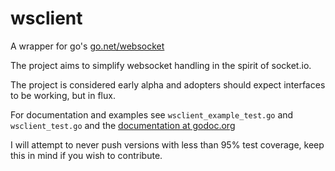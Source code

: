 wsclient
========

A wrapper for go's [go.net/websocket](http://go.net/websocket)

The project aims to simplify websocket handling in the spirit of socket.io.

The project is considered early alpha and adopters should expect interfaces to be working, but in flux.

For documentation and examples see `wsclient_example_test.go` and `wsclient_test.go` and the [documentation at godoc.org](http://godoc.org/github.com/MindTwister/wsclient)

I will attempt to never push versions with less than 95% test coverage, keep this in mind if you wish to contribute.
